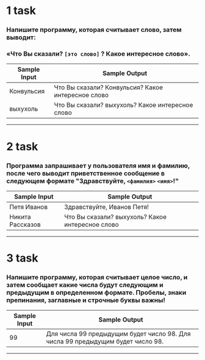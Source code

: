 # 1 task
### Напишите программу, которая считывает слово, затем выводит:

### «Что Вы сказали? `[это слово]` ? Какое интересное слово».
| Sample Input | Sample Output                                      |
|--------------|----------------------------------------------------|
| Конвульсия   | Что Вы сказали? Конвульсия? Какое интересное слово |
| выхухоль     | Что Вы сказали? выхухоль? Какое интересное слово   |
___


# 2 task
### Программа запрашивает у пользователя имя и фамилию, после чего выводит приветственное сообщение в следующем формате "Здравствуйте, `<фамилия>` `<имя>`!"
| Sample Input      | Sample Output                                     |
|-------------------|---------------------------------------------------|
| Петя Иванов       | Здравствуйте, Иванов Петя!                        |
| Никита Рассказов  | Что Вы сказали? выхухоль? Какое интересное слово  |
___


# 3 task
### Напишите программу, которая считывает целое число, и затем сообщает какие числа будут следующим и предыдущим в определенном формате. Пробелы, знаки препинания, заглавные и строчные буквы важны!
| Sample Input | Sample Output                                                                    |
|--------------|----------------------------------------------------------------------------------|
| 99           | Для числа 99 предыдущим будет число 98. Для числа 99 предыдущим будет число 98.  |
___
